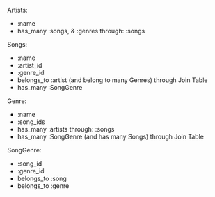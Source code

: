 Artists:
- :name
- has_many :songs, & :genres through: :songs

Songs:
- :name
- :artist_id
- :genre_id
- belongs_to :artist (and belong to many Genres) through Join Table
- has_many :SongGenre

Genre:
- :name
- :song_ids
- has_many :artists through: :songs
- has_many :SongGenre (and has many Songs) through Join Table

SongGenre:
- :song_id
- :genre_id
- belongs_to :song
- belongs_to :genre